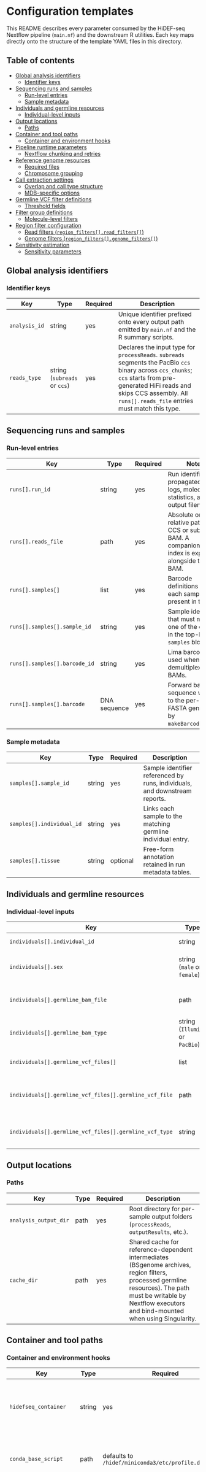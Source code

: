 # Configuration templates

This README describes every parameter consumed by the HiDEF-seq Nextflow pipeline (`main.nf`) and the downstream R utilities. Each key maps directly onto the structure of the template YAML files in this directory.

## Table of contents
- [Global analysis identifiers](#global-analysis-identifiers)
  - [Identifier keys](#identifier-keys)
- [Sequencing runs and samples](#sequencing-runs-and-samples)
  - [Run-level entries](#run-level-entries)
  - [Sample metadata](#sample-metadata)
- [Individuals and germline resources](#individuals-and-germline-resources)
  - [Individual-level inputs](#individual-level-inputs)
- [Output locations](#output-locations)
  - [Paths](#paths)
- [Container and tool paths](#container-and-tool-paths)
  - [Container and environment hooks](#container-and-environment-hooks)
- [Pipeline runtime parameters](#pipeline-runtime-parameters)
  - [Nextflow chunking and retries](#nextflow-chunking-and-retries)
- [Reference genome resources](#reference-genome-resources)
  - [Required files](#required-files)
  - [Chromosome grouping](#chromosome-grouping)
- [Call extraction settings](#call-extraction-settings)
  - [Overlap and call type structure](#overlap-and-call-type-structure)
  - [MDB-specific options](#mdb-specific-options)
- [Germline VCF filter definitions](#germline-vcf-filter-definitions)
  - [Threshold fields](#threshold-fields)
- [Filter group definitions](#filter-group-definitions)
  - [Molecule-level filters](#molecule-level-filters)
- [Region filter configuration](#region-filter-configuration)
  - [Read filters (`region_filters[].read_filters[]`)](#read-filters-region_filtersread_filters)
  - [Genome filters (`region_filters[].genome_filters[]`)](#genome-filters-region_filtersgenome_filters)
- [Sensitivity estimation](#sensitivity-estimation)
  - [Sensitivity parameters](#sensitivity-parameters)

## Global analysis identifiers

### Identifier keys
| Key | Type | Required | Description |
| --- | --- | --- | --- |
| `analysis_id` | string | yes | Unique identifier prefixed onto every output path emitted by `main.nf` and the R summary scripts. |
| `reads_type` | string (`subreads` or `ccs`) | yes | Declares the input type for `processReads`. `subreads` segments the PacBio `ccs` binary across `ccs_chunks`; `ccs` starts from pre-generated HiFi reads and skips CCS assembly. All `runs[].reads_file` entries must match this type. |

## Sequencing runs and samples

### Run-level entries
| Key | Type | Required | Notes |
| --- | --- | --- | --- |
| `runs[].run_id` | string | yes | Run identifier propagated into logs, molecule statistics, and output filenames. |
| `runs[].reads_file` | path | yes | Absolute or relative path to the CCS or subread BAM. A companion `.pbi` index is expected alongside the BAM. |
| `runs[].samples[]` | list | yes | Barcode definitions for each sample present in the run. |
| `runs[].samples[].sample_id` | string | yes | Sample identifier that must match one of the entries in the top-level `samples` block. |
| `runs[].samples[].barcode_id` | string | yes | Lima barcode label used when naming demultiplexed BAMs. |
| `runs[].samples[].barcode` | DNA sequence | yes | Forward barcode sequence written to the per-run FASTA generated by `makeBarcodesFasta`. |

### Sample metadata
| Key | Type | Required | Description |
| --- | --- | --- | --- |
| `samples[].sample_id` | string | yes | Sample identifier referenced by runs, individuals, and downstream reports. |
| `samples[].individual_id` | string | yes | Links each sample to the matching germline individual entry. |
| `samples[].tissue` | string | optional | Free-form annotation retained in run metadata tables. |

## Individuals and germline resources

### Individual-level inputs
| Key | Type | Required | Description |
| --- | --- | --- | --- |
| `individuals[].individual_id` | string | yes | Identifier joined against `samples[].individual_id`. |
| `individuals[].sex` | string (`male` or `female`) | yes | Controls sex-chromosome burden handling and sensitivity aggregation. |
| `individuals[].germline_bam_file` | path | yes | Germline-aligned BAM used to compute depth summaries and annotate variants. |
| `individuals[].germline_bam_type` | string (`Illumina` or `PacBio`) | yes | Chooses mpileup arguments within `processGermlineBAMs`. |
| `individuals[].germline_vcf_files[]` | list | optional | Collection of VCF/BCF files describing germline variants. |
| `individuals[].germline_vcf_files[].germline_vcf_file` | path | yes (if list present) | Bgzipped VCF/BCF processed by `processGermlineVCFs`. Must have a matching index. |
| `individuals[].germline_vcf_files[].germline_vcf_type` | string | yes (if list present) | Identifier that maps to a `germline_vcf_types` entry to attach filtering thresholds. |

## Output locations

### Paths
| Key | Type | Required | Description |
| --- | --- | --- | --- |
| `analysis_output_dir` | path | yes | Root directory for per-sample output folders (`processReads`, `outputResults`, etc.). |
| `cache_dir` | path | yes | Shared cache for reference-dependent intermediates (BSgenome archives, region filters, processed germline resources). The path must be writable by Nextflow executors and bind-mounted when using Singularity. |

## Container and tool paths

### Container and environment hooks
| Key | Type | Required | Description |
| --- | --- | --- | --- |
| `hidefseq_container` | string | yes | Docker image reference (`docker://…`) or Singularity `.sif` path loaded for all processes. |
| `conda_base_script` | path | defaults to `/hidef/miniconda3/etc/profile.d/conda.sh` | Script sourced prior to activating bundled conda environments. |
| `conda_pbbioconda_env` | path | defaults to `/hidef/bin/pbconda` | Conda environment housing PacBio command-line tools. |
| `samtools_bin`, `bcftools_bin`, `bedGraphToBigWig_bin`, `wiggletools_bin`, `wigToBigWig_bin`, `seqkit_bin`, `bedtools_bin`, `bgzip_bin`, `tabix_bin` | string | yes | Command names or absolute paths invoked inside the container. Override when supplying custom installations. |
| `ccs_ld_preload` | path | optional | Shared library path exported via `LD_PRELOAD` before invoking the PacBio `ccs` binary, mitigating thread-affinity issues described in <a href="https://github.com/microsoft/onnxruntime/issues/10736" target="_blank" rel="noopener noreferrer">onnxruntime issue #10736</a>. Leave blank to disable. |

## Pipeline runtime parameters

### Nextflow chunking and retries
| Key | Type | Required | Description |
| --- | --- | --- | --- |
| `ccs_chunks` | integer | required when `reads_type: subreads` | Number of segments passed to the PacBio `ccs` binary (`ccsChunk` process). Each chunk emits partial HiFi reads that are merged downstream. |
| `lima_min_score` | integer | optional | Minimum Lima barcode score enforced by `limaDemux`. |
| `analysis_chunks` | integer | yes | Number of BAM chunks emitted per sample for the `splitBAMs` ➝ `filterCalls` stages. Higher values increase parallelism. |
| `mem_extractCallsChunk`, `time_extractCallsChunk`, `maxRetries_extractCallsChunk` | string/integer | optional | Baseline memory, wall-clock limit, and retry count for `extractCallsChunk`. Retries progressively increase requested resources as coded in `main.nf`. |
| `mem_filterCallsChunk`, `time_filterCallsChunk`, `maxRetries_filterCallsChunk` | string/integer | optional | Analogous overrides for `filterCallsChunk`. |
| `mem_calculateBurdensChromgroupFiltergroup`, `time_calculateBurdensChromgroupFiltergroup`, `maxRetries_calculateBurdensChromgroupFiltergroup` | string/integer | optional | Resource configuration for the burden summarisation steps. |
| `remove_intermediate_files` | boolean | optional | When true, enables the `removeIntermediateFiles` workflow segment to delete intermediate per-sample directories once outputs are finalised. |

## Reference genome resources

### Required files
| Key | Type | Required | Description |
| --- | --- | --- | --- |
| `genome_fasta` | path | yes | Reference FASTA used by pbmm2 alignment and R-based summaries. |
| `genome_fai` | path | yes | FASTA index produced by `samtools faidx`. |
| `genome_mmi` | path | yes | pbmm2 minimap2 index produced by `pbmm2 index`. |
| `BSgenome.BSgenome_name` | string | yes | BSgenome package name (for example `BSgenome.Hsapiens.UCSC.hg38`) loaded by the R scripts. |
| `BSgenome.BSgenome_file` | path | optional | Tarball containing a custom BSgenome build. When supplied, `installBSgenome.R` installs it into `cache_dir`. |
| `sex_chromosomes` | comma-separated string | yes | Chromosome identifiers treated as sex chromosomes and excluded from sensitivity borrowing. |
| `mitochondrial_chromosome` | string | yes | Identifier for mitochondrial DNA. |

### Chromosome grouping
| Key | Type | Required | Description |
| --- | --- | --- | --- |
| `chromgroups[]` | list | yes | Declares groups of chromosomes processed together. |
| `chromgroups[].chromgroup` | string | yes | Group name used when naming output subdirectories and burden summaries. |
| `chromgroups[].chroms` | comma-separated string | yes | Chromosome identifiers included in the group. |

## Call extraction settings

### Overlap and call type structure
| Key | Type | Required | Description |
| --- | --- | --- | --- |
| `min_strand_overlap` | float (0–1) | yes | Minimum fraction of forward/reverse read overlap required prior to extracting calls. |
| `call_types[]` | list | yes | Defines each call class processed downstream. |
| `call_types[].call_type` | string | yes | Logical label for the call class (for example `SBS`, `insertion`, or custom MDB tags). |
| `call_types[].call_class` | string (`SBS`, `indel`, `MDB`) | yes | Directs R scripts toward the correct processing branch. |
| `call_types[].analyzein_chromgroups` | string | yes | Either `all` or a comma-separated subset of `chromgroups[].chromgroup` values indicating where the call type is analysed. |
| `call_types[].SBSindel_call_types[]` | list | yes | Call subtypes evaluated for the parent call type. |
| `call_types[].SBSindel_call_types[].SBSindel_call_type` | string | yes | Subclass label (for example `mutation`, `mismatch-ss`, `mismatch-ds`, `mismatch-os`, `match`). |
| `call_types[].SBSindel_call_types[].filtergroup` | string | yes | References a `filtergroups[].filtergroup` that governs molecule-level filters for the subtype. |

### MDB-specific options
| Key | Type | Required | Description |
| --- | --- | --- | --- |
| `call_types[].MDB_bamtag` | string | required for MDB entries | BAM auxiliary tag storing MDB scores. |
| `call_types[].MDB_min_score` | numeric | required for MDB entries | Minimum strand score enforced during extraction. |
| `call_types[].MDB_sensitivity` | float | optional | Sensitivity applied when correcting burdens for MDB call types. |
| `call_types[].MDB_base_opposite_strand` | string or `null` | optional | When set, requires the specified base on the opposite strand for MDB evaluation; `null` disables the constraint. |

## Germline VCF filter definitions

### Threshold fields
| Key | Type | Description |
| --- | --- | --- |
| `germline_vcf_type` | string | Identifier referenced by individuals. |
| `SBS_FILTERS[]` | list of strings | Filters whose presence in the VCF `FILTER` column removes the SBS variant. Quote `.` when retaining PASS sites. |
| `SBS_min_Depth`, `SBS_min_VAF`, `SBS_min_GQ`, `SBS_min_QUAL` | numeric | Minimum depth, allele fraction, genotype quality, and QUAL required for SBS calls. |
| `indel_FILTERS[]` | list of strings | Filters to exclude for indels. |
| `indel_min_Depth`, `indel_min_VAF`, `indel_min_GQ`, `indel_min_QUAL` | numeric | Minimum thresholds for indel records. |
| `indel_inspad`, `indel_delpad` | string or `NA` | Padding strings encoded as `m<multiplier>b<offset>` (for example `m2b15`). `m` multiplies the insertion or deletion length, `b` adds a fixed base count, and the pipeline expands both sides of the site by the larger of those two numbers. Use `NA` to disable padding for the respective event type. Values feed into germline VCF region filters. |

## Filter group definitions

### Molecule-level filters
| Key | Description |
| --- | --- |
| `filtergroup` | Name referenced by `call_types[].SBSindel_call_types[].filtergroup`. |
| `min_rq_eachstrand`, `min_rq_avgstrands` | Minimum read-quality (`rq`) thresholds applied per strand and to the average across both strands. The `avgstrands` checks compute the mean of the two strand values before comparison. |
| `min_ec_eachstrand`, `min_ec_avgstrands` | Minimum polymerase pass counts (`ec`) per strand and averaged across strands. |
| `min_mapq_eachstrand`, `min_mapq_avgstrands` | Minimum mapping quality thresholds per strand and averaged across strands. |
| `max_num_SBScalls_eachstrand`, `max_num_SBScalls_stranddiff` | Maximum SBS call counts per strand and allowable imbalance between strands. |
| `max_num_SBSmutations` | Maximum SBS mutations per molecule prior to filtering. |
| `max_num_indelcalls_eachstrand`, `max_num_indelcalls_stranddiff`, `max_num_indelmutations` | Analogous indel controls for call counts and mutations. |
| `max_num_softclipbases_eachstrand`, `max_num_softclipbases_avgstrands` | Soft-clip thresholds per strand and averaged across strands. |
| `max_num_SBScalls_postVCF_eachstrand`, `max_num_SBSmutations_postVCF` | Post-germline SBS limits enforced after VCF filtering. |
| `max_num_indelcalls_postVCF_eachstrand`, `max_num_indelmutations_postVCF` | Post-germline indel limits. |
| `min_qual`, `min_qual_method` | Minimum HiFi `qual` score threshold and aggregation method. `min_qual_method` accepts `mean`, `all`, or `any`, matching the helper function in `filterCalls.R` that respectively tests mean scores, requires all positions above threshold, or allows any position above threshold for multi-base events. |
| `read_trim_bp` | Number of bases trimmed from each read end before evaluating filters. |
| `ccsindel_inspad`, `ccsindel_delpad` | Padding strings using the same `m<multiplier>b<offset>` syntax described above, applied when intersecting indels with CCS subreads to derive coverage statistics. Provide numeric components even when disabling padding (`m0b0` mirrors no expansion) because the pipeline parses the string to obtain `m` and `b`. |
| `min_BAMTotalReads`, `max_BAMVariantReads`, `max_BAMVAF` | Depth-based thresholds computed from germline BAM pileups. |
| `min_frac_subreads_cvg`, `min_num_subreads_match`, `min_frac_subreads_match` | Subread coverage thresholds derived from `sa`, `sm`, and `sx` tags. |
| `min_subreads_cvgmatch_method` | Aggregation method (`mean`, `all`, or `any`) applied when summarising subread coverage metrics across multi-base events. |
| `max_finalcalls_eachstrand` | Maximum allowed final calls per strand; molecules exceeding the cap are discarded. |

`avgstrands` suffixes indicate that the pipeline calculates the metric independently for the plus and minus strand of each molecule and then compares the arithmetic mean `(plus + minus) / 2` against the configured threshold. Padding string options for CCS coverage reuse the `m<multiplier>b<offset>` convention explained in the germline VCF filter table above.

## Region filter configuration

### Read filters (`region_filters[].read_filters[]`)
| Key | Description |
| --- | --- |
| `region_filter_file` | bigWig track providing per-base scores. |
| `binsize` | Integer bin size used when rescaling the bigWig to genomic intervals. |
| `threshold` | Comparison encoded as `<operator><value>` using `lt` (<), `lte` (≤), `gt` (>), or `gte` (≥); for example `gte0.1`. |
| `padding` | Number of bases expanded around filtered intervals. |
| `read_threshold` | Optional per-read comparison using the same operator syntax as `threshold`. |
| `applyto_chromgroups` | `all` or a comma-separated list of chromgroups receiving the filter. |
| `applyto_filtergroups` | `all` or a comma-separated list of filter groups inheriting the filter. |
| `is_germline_filter` | Boolean indicating whether the filter targets germline contexts. Germline filters are excluded from sensitivity calculations. |

### Genome filters (`region_filters[].genome_filters[]`)
| Key | Description |
| --- | --- |
| `region_filter_file` | bigWig describing genome regions to mask during burden calculations. |
| `binsize`, `threshold`, `padding` | Same semantics as the read filters. |
| `applyto_chromgroups`, `applyto_filtergroups`, `is_germline_filter` | Behave as in the read filter configuration (without a `read_threshold`). |

## Sensitivity estimation

### Sensitivity parameters
| Key | Type | Description |
| --- | --- | --- |
| `sensitivity_parameters.use_chromgroup` | string | Chromgroup whose sensitivity estimates seed other groups. Leave blank to skip sensitivity correction (burdens default to 1.0). |
| `sensitivity_parameters.sensitivity_vcf` | path | External population reference germline VCF used to identify high-confidence heterozygous or homozygous variants for sensitivity analysis. |
| `sensitivity_parameters.genotype` | string (`heterozygous` or `homozygous`) | Determines which genotype states are tallied when measuring detection sensitivity. |
| `sensitivity_parameters.SBS_min_Depth_quantile`, `SBS_min_VAF`, `SBS_max_VAF`, `SBS_min_GQ_quantile`, `SBS_min_QUAL_quantile`, `SBS_min_variant_detections` | numeric | Thresholds applied to SBS variants; quantile parameters evaluate empirical distributions, whereas absolute thresholds apply directly. |
| `sensitivity_parameters.indel_min_Depth_quantile`, `indel_min_VAF`, `indel_max_VAF`, `indel_min_GQ_quantile`, `indel_min_QUAL_quantile`, `indel_min_variant_detections` | numeric | Analogous thresholds for indel sensitivity selection. |
| `sensitivity_parameters.default_sensitivity` | numeric | Optional fallback sensitivity applied when no qualifying variants are detected. |

MDB-specific sensitivity overrides can also be provided per call type through `call_types[].MDB_sensitivity`.
